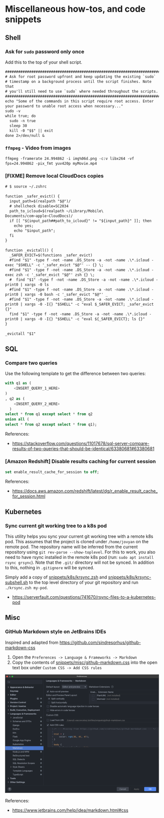 # Miscellaneous how-tos, and code snippets

## Shell

### Ask for `sudo` password only once

Add this to the top of your shell script.

```shell script
################################################################################
# Ask for root password upfront and keep updating the existing `sudo`
# timestamp on a background process until the script finishes. Note that
# you'll still need to use `sudo` where needed throughout the scripts.
################################################################################
echo "Some of the commands in this script require root access. Enter your password to unable root access when necessary..."
sudo -v
while true; do
  sudo -n true
  sleep 30
  kill -0 "$$" || exit
done 2>/dev/null &
```

### `ffmpeg` - Video from images

```shell script
ffmpeg -framerate 24.994862 -i img%06d.png -c:v libx264 -vf fps=24.994862 -pix_fmt yuv420p myMovie.mp4
```

### [FIXME] Remove local CloudDocs copies

```shell script
# $ source ~/.zshrc

function _safer_evict() {
  input_path=$(realpath "$@")/
  # shellcheck disable=SC2034
  path_to_icloud=$(realpath ~/Library/Mobile\ Documents/com~apple~CloudDocs)/
  if [[ "${input_path##path_to_icloud}" != "${input_path}" ]]; then
    echo yes;
    echo "$input_path";
  fi
}

function _evictall() {
  _SAFER_EVICT=$(functions _safer_evict)
  #find "$1" -type f -not -name .DS_Store -a -not -name .\*.icloud -exec "$SHELL" -c '_safer_evict "$@"' -- {} \;
  #find "$1" -type f -not -name .DS_Store -a -not -name .\*.icloud -exec zsh -c '_safer_evict "$@"' zsh {} \;
  #  find "$1" -type f -not -name .DS_Store -a -not -name .\*.icloud -print0 | xargs -0 ls
  #find "$1" -type f -not -name .DS_Store -a -not -name .\*.icloud -print0 | xargs -0 bash -c '_safer_evict "$@"' _
  #find "$1" -type f -not -name .DS_Store -a -not -name .\*.icloud -print0 | xargs -0 -I{} "$SHELL" -c "eval $_SAFER_EVICT; _safer_evict {}"
  find "$1" -type f -not -name .DS_Store -a -not -name .\*.icloud -print0 | xargs -0 -I{} "$SHELL" -c "eval ${_SAFER_EVICT}; ls {}"
}

_evictall "$1"

```

## SQL

### Compare two queries

Use the following template to get the difference between two queries:

```sql
with q1 as (
    <INSERT_QUERY_1_HERE>
)
, q2 as (
    <INSERT_QUERY_2_HERE>
  )
select * from q1 except select * from q2
union all (
select * from q2 except select * from q1);
```

References:

- <https://stackoverflow.com/questions/11017678/sql-server-compare-results-of-two-queries-that-should-be-identical/63380681#63380681>

### [Amazon Redshift] Disable results caching for current session

```sql
set enable_result_cache_for_session to off;
```

References:

- <https://docs.aws.amazon.com/redshift/latest/dg/r_enable_result_cache_for_session.html>

## Kubernetes

### Sync current git working tree to a k8s pod

This utility helps you sync your current git working tree with a remote k8s pod. This assumes that the project
is cloned under `/home/jovyan` on the remote pod. The repository name will be inferred from the current
repository using `git rev-parse --show-toplevel`. For this to work, you also need to have rsync installed in
the remote k8s pod (run: `sudo apt install rsync grsync`). Note that the `.git/` directory will not be synced.
In addition to this, nothing in `.gitignore` will be synced.

Simply add a copy of [snippets/k8s/krsync.zsh](snippets/k8s/krsync.zsh) and
[snippets/k8s/krsync-subshell.sh](snippets/k8s/krsync-subshell.sh) to the top level directory of your git
repository and run `./krsync.zsh my-pod`.

- <https://serverfault.com/questions/741670/rsync-files-to-a-kubernetes-pod>

## Misc

### GitHub Markdown style on JetBrains IDEs

Inspired and adapted from <https://github.com/sindresorhus/github-markdown-css>

1. Open the `Preferences -> Language & Frameworks -> Markdown`
2. Copy the contents of [snippets/misc/github-markdown.css](snippets/misc/github-markdown.css) into the open
   text box under `Custom CSS -> Add CSS rules`

![img.png](assets/img/jetbrains_markdown_css_rules.png)

References:

- <https://www.jetbrains.com/help/idea/markdown.html#css>

